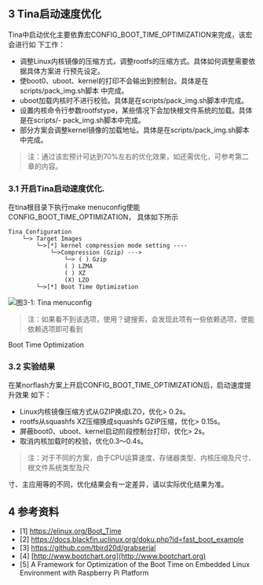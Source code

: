 ## 3 Tina启动速度优化

Tina中启动优化主要依靠宏CONFIG_BOOT_TIME_OPTIMIZATION来完成，该宏会进行如
下工作：

- 调整Linux内核镜像的压缩方式，调整rootfs的压缩方式。具体如何调整需要依据具体方案进
  行预先设定。
- 使boot0、uboot、kernel的打印不会输出到控制台。具体是在scripts/pack_img.sh脚本
  中完成。
- uboot加载内核时不进行校验。具体是在scripts/pack_img.sh脚本中完成。
- 设置内核命令行参数rootfstype，某些情况下会加快根文件系统的加载。具体是在scripts/-
  pack_img.sh脚本中完成。
- 部分方案会调整kernel镜像的加载地址。具体是在scripts/pack_img.sh脚本中完成。

> 注：通过该宏预计可达到70%左右的优化效果，如还需优化，可参考第二章的内容。

### 3.1 开启Tina启动速度优化.

在tina根目录下执行make menuconfig使能CONFIG_BOOT_TIME_OPTIMIZATION，
具体如下所示

```
Tina Configuration
    └─> Target Images
        └─>[*] kernel compression mode setting ----
            └─>Compression (Gzip) --->
                └─> ( ) Gzip
                ( ) LZMA
                ( ) XZ
                (X) LZO
        └─>[*] Boot Time Optimization
```


![图3-1: Tina menuconfig](https://photos.100ask.net/Tina-Sdk/OpenRemoved_Tina_Linux_Optimization_development_Guide-3-1.jpg)


> 注：如果看不到该选项，使用？键搜索，会发现此项有一些依赖选项，使能依赖选项即可看到

Boot Time Optimization

### 3.2 实验结果

在某norflash方案上开启CONFIG_BOOT_TIME_OPTIMIZATION后，启动速度提升效果
如下：

- Linux内核镜像压缩方式从GZIP换成LZO，优化> 0.2s。
- rootfs从squashfs XZ压缩换成squashfs GZIP压缩，优化> 0.15s。
- 屏蔽boot0、uboot、kernel启动阶段控制台打印，优化> 2s。
- 取消内核加载时的校验，优化0.3～0.4s。

> 注：对于不同的方案，由于CPU运算速度、存储器类型、内核压缩及尺寸、根文件系统类型及尺

寸、主应用等的不同，优化结果会有一定差异，请以实际优化结果为准。


## 4 参考资料

- [1] https://elinux.org/Boot_Time
- [2] https://docs.blackfin.uclinux.org/doku.php?id=fast_boot_example
- [3] https://github.com/tbird20d/grabserial
- [4] [http://www.bootchart.org](http://www.bootchart.org)
- [5] A Framework for Optimization of the Boot Time on Embedded Linux Environment
  with Raspberry Pi Platform

